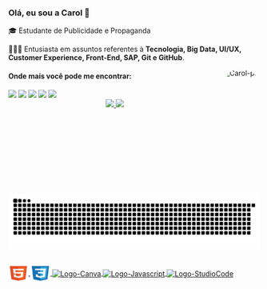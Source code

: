 ### Olá, eu sou a Carol 👋

🎓   Estudante de Publicidade e Propaganda
      
👩🏻‍💻   Entusiasta em assuntos referentes à **Tecnologia, Big Data, UI/UX, Customer Experience, Front-End, SAP, Git e GitHub**.
     
            
<img align="right" alt="Carol-pic" height="250" style="border-radius:50px;" src="https://i.pinimg.com/originals/24/b7/fc/24b7fc7899253722f8540eaa6bb2614a.jpg">

#### Onde mais você pode me encontrar:
  <div> 
  <a href="https://www.instagram.com/iscarolaa/" target="_blank"><img src="https://img.shields.io/badge/-Instagram-%23E4405F?style=for-the-badge&logo=instagram&logoColor=white" target="_blank"></a>
 <a href="https://discord.gg/wagxzStdcR" target="_blank"><img src="https://img.shields.io/badge/Discord-7289DA?style=for-the-badge&logo=discord&logoColor=white" target="_blank"></a> 
 <a href = "mailto:carolliny180@gmail.com"><img src="https://img.shields.io/badge/-Gmail-%23333?style=for-the-badge&logo=gmail&logoColor=white" target="_blank"></a>
  <a href="https://www.linkedin.com/in/rafaella-ballerini-45875016a" target="_blank"><img src="https://img.shields.io/badge/-LinkedIn-%230077B5?style=for-the-badge&logo=linkedin&logoColor=white" target="_blank"></a> 
 <a href="https://t.me/iscarolaa" target="_blank"><img src="https://img.shields.io/badge/Telegram-2CA5E0?style=for-the-badge&logo=telegram&logoColor=white" target="_blank"></a>    

</div>

  
  
  <div align="center">
  <a href="https://github.com/iscarola">
  <img height="180em" src="https://github-readme-stats.vercel.app/api?username=iscarola&show_icons=true&bg_color=30,cb997e,b7b7a4&title_color=6b705c&icon_color=ddbea9&text_color=fff&),&include_all_commits=true&count_private=true"/>
  <img height="180em" src="https://github-readme-stats.vercel.app/api/top-langs/?username=iscarola&layout=compact&langs_count=7&&bg_color=30,cb997e,b7b7a4&icon_color=ddbea9&title_color=6b705c&text_color=fff" />
</div>
  
      
 ![Snake animation](https://github.com/iscarola/iscarola/blob/output/github-contribution-grid-snake.svg)
      
<div style="display: inline_block"><br> 
  <img align="center" alt="Logo-HTML" height="30" width="40" src="https://raw.githubusercontent.com/devicons/devicon/master/icons/html5/html5-original.svg">
  <img align="center" alt="Logo-CSS" height="30" width="40" src="https://raw.githubusercontent.com/devicons/devicon/master/icons/css3/css3-original.svg">
  <img align="center" alt="Logo-Canva" height="30" width="40" src="https://cdn.jsdelivr.net/gh/devicons/devicon/icons/canva/canva-original.svg" />
  <img align="center" alt="Logo-Javascript" height="30" width="40" src="https://cdn.jsdelivr.net/gh/devicons/devicon/icons/javascript/javascript-original.svg" />
  <img align="center" alt="Logo-StudioCode" height="30" width="40" src="https://cdn.jsdelivr.net/gh/devicons/devicon/icons/visualstudio/visualstudio-plain.svg" />
  
    
</div>
  
  
   

  
  
  
  
  
 


